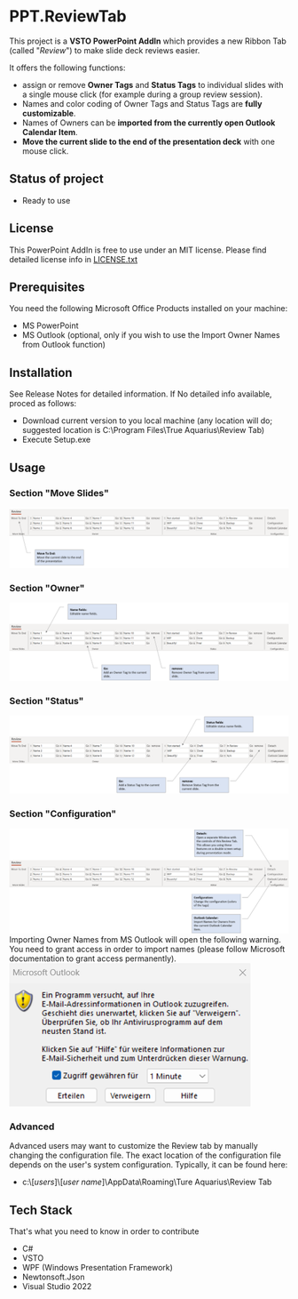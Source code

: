 # PPT.ReviewTab
This project is a <b>VSTO PowerPoint AddIn</b> which provides a new Ribbon Tab (called "<i>Review</i>") to make slide deck reviews easier. 

It offers the following functions:

- assign or remove <b>Owner Tags</b> and <b>Status Tags</b> to individual slides with a single mouse click (for example during a group review session).
- Names and color coding of Owner Tags and Status Tags are <b>fully customizable</b>.
- Names of Owners can be <b>imported from the currently open Outlook Calendar Item</b>.
- <b>Move the current slide to the end of the presentation deck</b> with one mouse click.


## Status of project
- Ready to use


## License
This PowerPoint AddIn is free to use under an MIT license. Please find detailed license info in [LICENSE.txt](./LICENSE.txt)


## Prerequisites
You need the following Microsoft Office Products installed on your machine:
- MS PowerPoint
- MS Outlook (optional, only if you wish to use the Import Owner Names from Outlook function)


## Installation
See Release Notes for detailed information. If No detailed info available, proced as follows:
- Download current version to you local machine (any location will do; suggested location is C:\Program Files\True Aquarius\Review Tab)
- Execute Setup.exe


## Usage
### Section "Move Slides"
![Local Image](./_Documentation/MoveSlideSection.png)
### Section "Owner"
![Local Image](./_Documentation/OwnerSection.png)
### Section "Status"
![Local Image](./_Documentation/StatusSection.png)
### Section "Configuration"
![Local Image](./_Documentation/ConfigurationSection.png)
Importing Owner Names from MS Outlook will open the following warning. You need to grant access in order to import names (please follow Microsoft documentation to grant access permanently).
![Local Image](./_Documentation/OutlookWarning.png)

### Advanced
Advanced users may want to customize the Review tab by manually changing the configuration file. The exact location of the configuration file depends on the user's system configuration. Typically, it can be found here:
- c:\\[<i>users</i>]\\[<i>user name</i>]\AppData\Roaming\Ture Aquarius\Review Tab




## Tech Stack
That's what you need to know in order to contribute
- C#
- VSTO 
- WPF (Windows Presentation Framework)
- Newtonsoft.Json
- Visual Studio 2022

